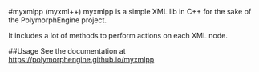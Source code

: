 #myxmlpp (myxml++)
myxmlpp is a simple XML lib in C++ for the sake of the PolymorphEngine project.

It includes a lot of methods to perform actions on each XML node.

##Usage
See the documentation at https://polymorphengine.github.io/myxmlpp
